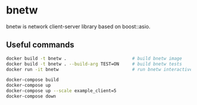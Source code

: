 # bnetw

bnetw is network client-server library based on boost::asio.


## Useful commands

```bash
docker build -t bnetw .                         # build bnetw image
docker build -t bnetw . --build-arg TEST=ON     # build bnetw tests
docker run -it bnetw                            # run bnetw interactive

docker-compose build
docker-compose up
docker-compose up --scale example_client=5
docker-compose down
```
